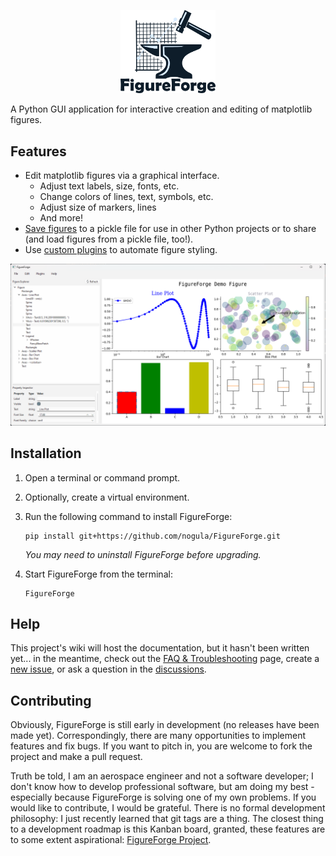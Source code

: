 <p align="center"> <img width="30%" src="./FigureForge/resources/assets/logo_color_text.png"> </p>

A Python GUI application for interactive creation and editing of matplotlib figures.

## Features
- Edit matplotlib figures via a graphical interface.
  - Adjust text labels, size, fonts, etc.
  - Change colors of lines, text, symbols, etc.
  - Adjust size of markers, lines
  - And more!
- [Save figures](htthttps://github.com/nogula/FigureForge/wiki/FAQ-&-Troubleshooting#how-does-figureforge-save-figure-data) to a pickle file for use in other Python projects or to share (and load figures from a pickle file, too!).
- Use [custom plugins](https://github.com/nogula/FigureForge/wiki/Plugins) to automate figure styling.

![](./FigureForge/resources/assets/demo.png)

## Installation

1. Open a terminal or command prompt.
2. Optionally, create a virtual environment.
3. Run the following command to install FigureForge:

    ```
    pip install git+https://github.com/nogula/FigureForge.git
    ```
    _You may need to uninstall FigureForge before upgrading._
4. Start FigureForge from the terminal:
    ```
    FigureForge
    ```

## Help
This project's wiki will host the documentation, but it hasn't been written yet... in the meantime, check out the [FAQ & Troubleshooting](https://github.com/nogula/FigureForge/wiki/FAQ-&-Troubleshooting) page, create a [new issue](https://github.com/nogula/FigureForge/issues), or ask a question in the [discussions](https://github.com/nogula/FigureForge/discussions/1).

## Contributing
Obviously, FigureForge is still early in development (no releases have been made yet). Correspondingly, there are many opportunities to implement features and fix bugs. If you want to pitch in, you are welcome to fork the project and make a pull request.

Truth be told, I am an aerospace engineer and not a software developer; I don't know how to develop professional software, but am doing my best - especially because FigureForge is solving one of my own problems. If you would like to contribute, I would be grateful. There is no formal development philosophy: I just recently learned that git tags are a thing. The closest thing to a development roadmap is this Kanban board, granted, these features are to some extent aspirational: [FigureForge Project](https://github.com/users/nogula/projects/3/views/1).
